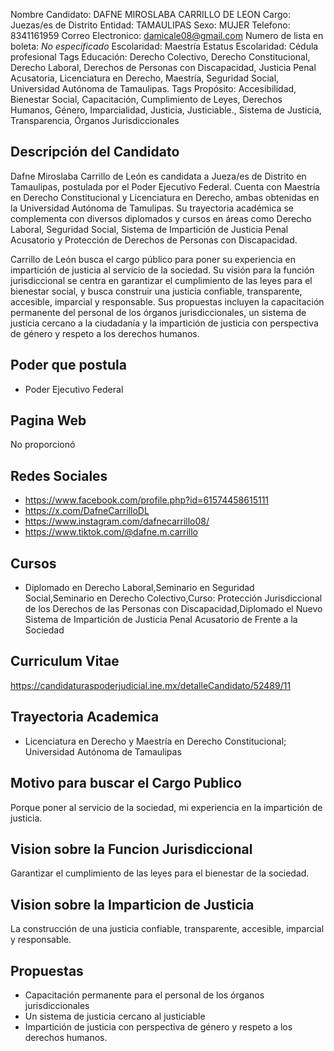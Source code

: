 Nombre Candidato: DAFNE MIROSLABA CARRILLO DE LEON
Cargo: Juezas/es de Distrito
Entidad: TAMAULIPAS
Sexo: MUJER
Telefono: 8341161959
Correo Electronico: damicale08@gmail.com
Numero de lista en boleta: *No especificado*
Escolaridad: Maestría
Estatus Escolaridad: Cédula profesional
Tags Educación: Derecho Colectivo, Derecho Constitucional, Derecho Laboral, Derechos de Personas con Discapacidad, Justicia Penal Acusatoria, Licenciatura en Derecho, Maestría, Seguridad Social, Universidad Autónoma de Tamaulipas.
Tags Propósito: Accesibilidad, Bienestar Social, Capacitación, Cumplimiento de Leyes, Derechos Humanos, Género, Imparcialidad, Justicia, Justiciable., Sistema de Justicia, Transparencia, Órganos Jurisdiccionales


## Descripción del Candidato 

Dafne Miroslaba Carrillo de León es candidata a Jueza/es de Distrito en Tamaulipas, postulada por el Poder Ejecutivo Federal. Cuenta con Maestría en Derecho Constitucional y Licenciatura en Derecho, ambas obtenidas en la Universidad Autónoma de Tamulipas. Su trayectoria académica se complementa con diversos diplomados y cursos en áreas como Derecho Laboral, Seguridad Social, Sistema de Impartición de Justicia Penal Acusatorio y Protección de Derechos de Personas con Discapacidad.

Carrillo de León busca el cargo público para poner su experiencia en impartición de justicia al servicio de la sociedad. Su visión para la función jurisdiccional se centra en garantizar el cumplimiento de las leyes para el bienestar social, y busca construir una justicia confiable, transparente, accesible, imparcial y responsable. Sus propuestas incluyen la capacitación permanente del personal de los órganos jurisdiccionales, un sistema de justicia cercano a la ciudadanía y la impartición de justicia con perspectiva de género y respeto a los derechos humanos.


## Poder que postula

- Poder Ejecutivo Federal


## Pagina Web

No proporcionó


## Redes Sociales

- https://www.facebook.com/profile.php?id=61574458615111
- https://x.com/DafneCarrilloDL
- https://www.instagram.com/dafnecarrillo08/
- https://www.tiktok.com/@dafne.m.carrillo


## Cursos

- Diplomado en Derecho Laboral,Seminario en Seguridad Social,Seminario en Derecho Colectivo,Curso: Protección Jurisdiccional de los Derechos de las Personas con Discapacidad,Diplomado el Nuevo Sistema de Impartición de Justicia Penal Acusatorio de Frente a la Sociedad


## Curriculum Vitae

https://candidaturaspoderjudicial.ine.mx/detalleCandidato/52489/11


## Trayectoria Academica

- Licenciatura en Derecho y Maestría en Derecho Constitucional; Universidad Autónoma de Tamaulipas


## Motivo para buscar el Cargo Publico

Porque poner al servicio de la sociedad, mi experiencia en la impartición de justicia.


## Vision sobre la Funcion Jurisdiccional

Garantizar el cumplimiento de las leyes para el bienestar de la sociedad.


## Vision sobre la Imparticion de Justicia

La construcción de una justicia confiable, transparente, accesible, imparcial y responsable.


## Propuestas

- Capacitación permanente para el personal de los órganos jurisdiccionales
- Un sistema de justicia cercano al justiciable
- Impartición de justicia con perspectiva de género y respeto a los derechos humanos.


